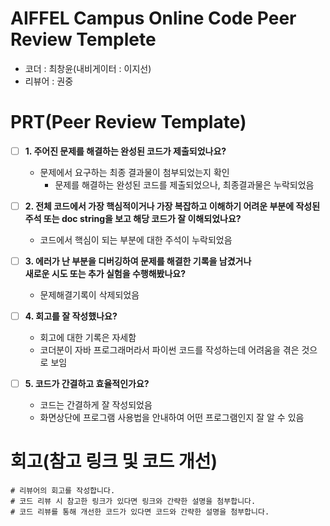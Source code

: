 # AIFFEL Campus Online Code Peer Review Templete  
- 코더 : 최창윤(내비게이터 : 이지선)
- 리뷰어 : 권중


# PRT(Peer Review Template)  
- [ ]  **1. 주어진 문제를 해결하는 완성된 코드가 제출되었나요?**  
    - 문제에서 요구하는 최종 결과물이 첨부되었는지 확인  
        - 문제를 해결하는 완성된 코드를 제출되었으나, 최종결과물은 누락되었음

- [ ]  **2. 전체 코드에서 가장 핵심적이거나 가장 복잡하고 이해하기 어려운 부분에 작성된   
주석 또는 doc string을 보고 해당 코드가 잘 이해되었나요?**  
    - 코드에서 핵심이 되는 부분에 대한 주석이 누락되었음
        
- [ ]  **3. 에러가 난 부분을 디버깅하여 문제를 해결한 기록을 남겼거나  
새로운 시도 또는 추가 실험을 수행해봤나요?**  
    - 문제해결기록이 삭제되었음

- [ ]  **4. 회고를 잘 작성했나요?**  
    - 회고에 대한 기록은 자세함
    - 코더분이 자바 프로그래머라서 파이썬 코드를 작성하는데 어려움을 겪은 것으로 보임

- [ ]  **5. 코드가 간결하고 효율적인가요?**  
    - 코드는 간결하게 잘 작성되었음
    - 화면상단에 프로그램 사용법을 안내하여 어떤 프로그램인지 잘 알 수 있음


# 회고(참고 링크 및 코드 개선)  
```
# 리뷰어의 회고를 작성합니다.  
# 코드 리뷰 시 참고한 링크가 있다면 링크와 간략한 설명을 첨부합니다.  
# 코드 리뷰를 통해 개선한 코드가 있다면 코드와 간략한 설명을 첨부합니다.  
```  
